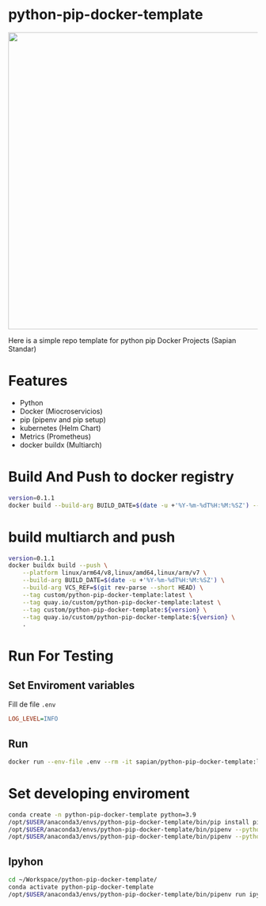 # python-pip-docker-template

<img src="wiki/images/Logo_circular_python_name_bg_600dpi.png" width="600">

Here is a simple repo template for python pip Docker Projects (Sapian Standar)

# Features

- Python
- Docker (Miocroservicios)
- pip (pipenv and pip setup)
- kubernetes (Helm Chart)
- Metrics (Prometheus)
- docker buildx (Multiarch)

# Build And Push to docker registry

``` bash
version=0.1.1
docker build --build-arg BUILD_DATE=$(date -u +'%Y-%m-%dT%H:%M:%SZ') --build-arg VCS_REF=$(git rev-parse --short HEAD)  -t sapian/python-pip-docker-template:latest -t sapian/python-pip-docker-template:${version} --build-arg VERSION=${version} .
```

# build multiarch and push

``` bash
version=0.1.1
docker buildx build --push \
    --platform linux/arm64/v8,linux/amd64,linux/arm/v7 \
    --build-arg BUILD_DATE=$(date -u +'%Y-%m-%dT%H:%M:%SZ') \
    --build-arg VCS_REF=$(git rev-parse --short HEAD) \
    --tag custom/python-pip-docker-template:latest \
    --tag quay.io/custom/python-pip-docker-template:latest \
    --tag custom/python-pip-docker-template:${version} \
    --tag quay.io/custom/python-pip-docker-template:${version} \
    .
```

# Run For Testing

## Set Enviroment variables
Fill de file `.env`

``` ini
LOG_LEVEL=INFO
```

## Run

``` Bash
docker run --env-file .env --rm -it sapian/python-pip-docker-template:latest
```

# Set developing enviroment

``` bash
conda create -n python-pip-docker-template python=3.9
/opt/$USER/anaconda3/envs/python-pip-docker-template/bin/pip install pipenv
/opt/$USER/anaconda3/envs/python-pip-docker-template/bin/pipenv --python=/opt/$USER/anaconda3/envs/python-pip-docker-template/bin/python install
/opt/$USER/anaconda3/envs/python-pip-docker-template/bin/pipenv --python=/opt/$USER/anaconda3/envs/python-pip-docker-template/bin/python install --dev
```

## Ipyhon

``` bash
cd ~/Workspace/python-pip-docker-template/
conda activate python-pip-docker-template
/opt/$USER/anaconda3/envs/python-pip-docker-template/bin/pipenv run ipython
```
